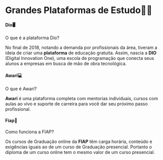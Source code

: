 # Grandes Plataformas de Estudo:man_student:





#### Dio:desktop_computer:

O que é a plataforma Dio?

No final de 2018, notando a demanda por profissionais da área, tiveram a ideia de criar uma **plataforma** de educação gratuita. Assim, nascia a **DIO** (Digital Innovation One), uma escola de programação que conecta seus alunos a empresas em busca de mão de obra tecnológica.



#### Awari:computer:

O que é Awari?

**Awari** é uma plataforma completa com mentorias individuais, cursos com aulas ao vivo e suporte de carreira para você dar seu próximo passo profissional.



#### Fiap:notebook:

Como funciona a FIAP?

Os cursos de Graduação online da **FIAP** têm carga horária, conteúdo e exigências iguais ao de um curso de Graduação presencial. Portanto o diploma de um curso online tem o mesmo valor de um curso presencial.

